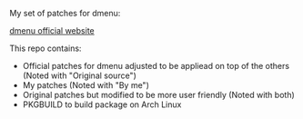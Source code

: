 My set of patches for dmenu:

[dmenu official website](https://tools.suckless.org/dmenu/)

This repo contains:

* Official patches for dmenu adjusted to be appliead on top of the others (Noted with "Original source")
* My patches (Noted with "By me")
* Original patches but modified to be more user friendly (Noted with both)
* PKGBUILD to build package on Arch Linux
